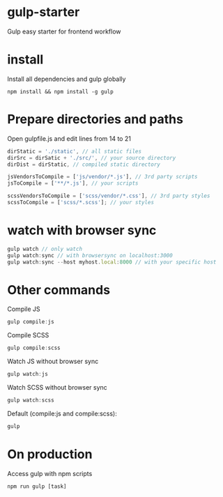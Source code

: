 # gulp-starter

Gulp easy starter for frontend workflow

# install

Install all dependencies and gulp globally

```
npm install && npm install -g gulp
```

# Prepare directories and paths

Open gulpfile.js and edit lines from 14 to 21

```javascript
dirStatic = './static', // all static files
dirSrc = dirSatic + './src/', // your source directory
dirDist = dirStatic, // compiled static directory

jsVendorsToCompile = ['js/vendor/*.js'], // 3rd party scripts
jsToCompile = ['**/*.js'], // your scripts

scssVendorsToCompile = ['scss/vendor/*.css'], // 3rd party styles
scssToCompile = ['scss/*.scss']; // your styles
```


# watch with browser sync

```javascript
gulp watch // only watch
gulp watch:sync // with browsersync on localhost:3000
gulp watch:sync --host myhost.local:8000 // with your specific host
```

# Other commands

Compile JS

```javascript
gulp compile:js
```

Compile SCSS

```javascript
gulp compile:scss
```

Watch JS without browser sync

```javascript
gulp watch:js
```

Watch SCSS without browser sync

```javascript
gulp watch:scss
```

Default (compile:js and compile:scss):

```javascript
gulp
```

# On production

Access gulp with npm scripts

```javascript
npm run gulp [task]
```
